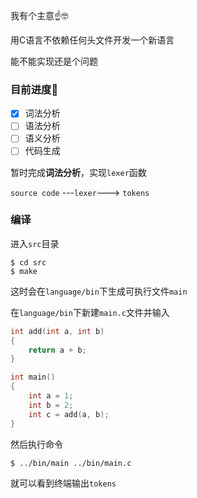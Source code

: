 我有个主意☝️🤓

用C语言不依赖任何头文件开发一个新语言

能不能实现还是个问题



### 目前进度🥴

- [x] 词法分析
- [ ] 语法分析
- [ ] 语义分析
- [ ] 代码生成

暂时完成**词法分析**，实现`lexer`函数

`source code` ---`lexer`---> `tokens`



### 编译

进入`src`目录

```shell
$ cd src
$ make
```

这时会在`language/bin`下生成可执行文件`main`

在`language/bin`下新建`main.c`文件并输入

```c
int add(int a, int b)
{
    return a + b;
}

int main()
{
    int a = 1;
    int b = 2;
    int c = add(a, b);
}

```

然后执行命令

```shell
$ ../bin/main ../bin/main.c
```

就可以看到终端输出`tokens`